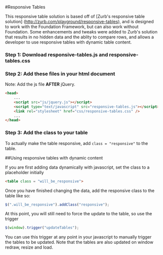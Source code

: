 #Responsive Tables

This responsive table solution is based off of [Zurb's responsive table solution] (http://zurb.com/playground/responsive-tables), and is designed to work with the Foundation Framework, but can also work without Foundation. Some enhancements and tweaks were added to Zurb's solution that results in no hidden data and the ablity to compare rows, and allows a developer to use responsive tables with dynamic table content. 

### Step 1: Download responsive-tables.js and responsive-tables.css

### Step 2: Add these files in your html document
Note: Add the js file **AFTER** jQuery.

````html
<head>
    ...
    <script src="js/jquery.js"></script>
    <script type="text/javascript" src="responsive-tables.js"></script>
    <link rel="stylesheet" href="css/responsive-tables.css" />
    ...
</head>
````
### Step 3: Add the class to your table
To actually make the table responsive, add ```` class = "responsive" ```` to the table. 

##Using responsive tables with dynamic content

If you are first adding data dynamically with javascript, set the class to a placeholder initially

````html 
<table class = "will_be_responsive">
````

Once you have finished changing the data, add the responsive class to the table like so: 

````js 
$(".will_be_responsive").addClass("responsive"); 
```` 

At this point, you will still need to force the update to the table, so use the trigger 

````js 
$(window).trigger("updateTables"); 
```` 

You can use this trigger at any point in your javascript to manually trigger the tables to be updated. Note that the tables are also updated on window redraw, resize and load.
